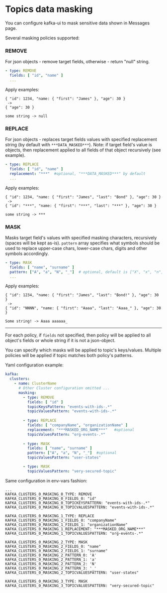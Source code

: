 # Topics data masking

You can configure kafka-ui to mask sensitive data shown in Messages page.

Several masking policies supported:

### REMOVE
For json objects - remove target fields, otherwise - return "null" string.
```yaml
- type: REMOVE
  fields: [ "id", "name" ]
  ...
```

Apply examples:
```
{ "id": 1234, "name: { "first": "James" }, "age": 30 } 
 ->
{ "age": 30 } 
```
```
some string -> null
```

### REPLACE
For json objects - replaces target fields values with specified replacement string (by default with `***DATA_MASKED***`). Note: if target field's value is objects, then replacement applied to all fields of that object recursively (see example). 

```yaml
- type: REPLACE
  fields: [ "id", "name" ]
  replacement: "***"  #optional, "***DATA_MASKED***" by default
  ...
```

Apply examples:
```
{ "id": 1234, "name: { "first": "James", "last": "Bond" }, "age": 30 } 
 ->
{ "id": "***", "name: { "first": "***", "last": "***" }, "age": 30 } 
```
```
some string -> ***
```

### MASK
Masks target field's values with specified masking characters, recursively (spaces will be kept as-is).
`pattern` array specifies what symbols should be used to replace upper-case chars, lower-case chars, digits and other symbols accordingly.

```yaml
- type: MASK
  fields: [ "name", "surname" ]
  pattern: ["A", "a", "N", "_"]  # optional, default is ["X", "x", "n", "-"]
  ...
```

Apply examples:
```
{ "id": 1234, "name: { "first": "James", "last": "Bond!" }, "age": 30 } 
 ->
{ "id": "NNNN", "name: { "first": "Aaaa", "last": "Aaaa_" }, "age": 30 } 
```
```
Some string! -> Aaaa aaaaaa_
```

----

For each policy, if `fields` not specified, then policy will be applied to all object's fields or whole string if it is not a json-object.

You can specify which masks will be applied to topic's keys/values. Multiple policies will be applied if topic matches both policy's patterns.

Yaml configuration example:
```yaml
kafka:
  clusters:
    - name: ClusterName
      # Other Cluster configuration omitted ... 
      masking:
        - type: REMOVE
          fields: [ "id" ]
          topicKeysPattern: "events-with-ids-.*"
          topicValuesPattern: "events-with-ids-.*"
          
        - type: REPLACE
          fields: [ "companyName", "organizationName" ]
          replacement: "***MASKED_ORG_NAME***"   #optional
          topicValuesPattern: "org-events-.*"
        
        - type: MASK
          fields: [ "name", "surname" ]
          pattern: ["A", "a", "N", "_"]  #optional
          topicValuesPattern: "user-states"

        - type: MASK
          topicValuesPattern: "very-secured-topic"
```

Same configuration in env-vars fashion:
```
...
KAFKA_CLUSTERS_0_MASKING_0_TYPE: REMOVE
KAFKA_CLUSTERS_0_MASKING_0_FIELDS_0: "id"
KAFKA_CLUSTERS_0_MASKING_0_TOPICKEYSPATTERN: "events-with-ids-.*"
KAFKA_CLUSTERS_0_MASKING_0_TOPICVALUESPATTERN: "events-with-ids-.*"

KAFKA_CLUSTERS_0_MASKING_1_TYPE: REPLACE
KAFKA_CLUSTERS_0_MASKING_1_FIELDS_0: "companyName"
KAFKA_CLUSTERS_0_MASKING_1_FIELDS_1: "organizationName"
KAFKA_CLUSTERS_0_MASKING_1_REPLACEMENT: "***MASKED_ORG_NAME***"
KAFKA_CLUSTERS_0_MASKING_1_TOPICVALUESPATTERN: "org-events-.*"

KAFKA_CLUSTERS_0_MASKING_2_TYPE: MASK
KAFKA_CLUSTERS_0_MASKING_2_FIELDS_0: "name"
KAFKA_CLUSTERS_0_MASKING_2_FIELDS_1: "surname"
KAFKA_CLUSTERS_0_MASKING_2_PATTERN_0: 'A'
KAFKA_CLUSTERS_0_MASKING_2_PATTERN_1: 'a'
KAFKA_CLUSTERS_0_MASKING_2_PATTERN_2: 'N'
KAFKA_CLUSTERS_0_MASKING_2_PATTERN_3: '_'
KAFKA_CLUSTERS_0_MASKING_2_TOPICVALUESPATTERN: "user-states"

KAFKA_CLUSTERS_0_MASKING_3_TYPE: MASK
KAFKA_CLUSTERS_0_MASKING_3_TOPICVALUESPATTERN: "very-secured-topic"
```